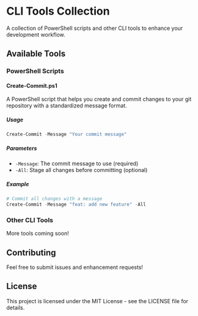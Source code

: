 # CLI Tools Collection

A collection of PowerShell scripts and other CLI tools to enhance your development workflow.

## Available Tools

### PowerShell Scripts

#### Create-Commit.ps1
A PowerShell script that helps you create and commit changes to your git repository with a standardized message format.

##### Usage
```powershell
Create-Commit -Message "Your commit message"
```

##### Parameters
- `-Message`: The commit message to use (required)
- `-All`: Stage all changes before committing (optional)

##### Example
```powershell
# Commit all changes with a message
Create-Commit -Message "feat: add new feature" -All
```

### Other CLI Tools

More tools coming soon!

## Contributing

Feel free to submit issues and enhancement requests!

## License

This project is licensed under the MIT License - see the LICENSE file for details.
